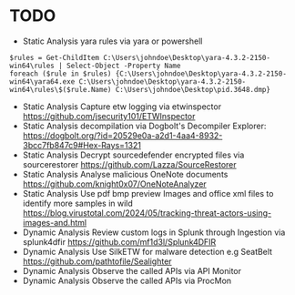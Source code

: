 # TODO

- Static Analysis yara rules via yara or powershell
```
$rules = Get-ChildItem C:\Users\johndoe\Desktop\yara-4.3.2-2150-win64\rules | Select-Object -Property Name
foreach ($rule in $rules) {C:\Users\johndoe\Desktop\yara-4.3.2-2150-win64\yara64.exe C:\Users\johndoe\Desktop\yara-4.3.2-2150-win64\rules\$($rule.Name) C:\Users\johndoe\Desktop\pid.3648.dmp}
```
- Static Analysis Capture etw logging via etwinspector https://github.com/jsecurity101/ETWInspector
- Static Analysis decompilation via Dogbolt's Decompiler Explorer: https://dogbolt.org/?id=20529e0a-a2d1-4aa4-8932-3bcc7fb847c9#Hex-Rays=1321
- Static Analysis Decrypt sourcedefender encrypted files via sourcerestorer https://github.com/Lazza/SourceRestorer
- Static Analysis Analyse malicious OneNote documents https://github.com/knight0x07/OneNoteAnalyzer
- Static Analysis Use pdf bmp preview Images and office xml files to identify more samples in wild https://blog.virustotal.com/2024/05/tracking-threat-actors-using-images-and.html
- Dynamic Analysis Review custom logs in Splunk through Ingestion via splunk4dfir https://github.com/mf1d3l/Splunk4DFIR
- Dynamic Analysis Use SilkETW for malware detection e.g SeatBelt https://github.com/pathtofile/Sealighter
- Dynamic Analysis Observe the called APIs via API Monitor
- Dynamic Analysis Observe the called APIs via ProcMon
